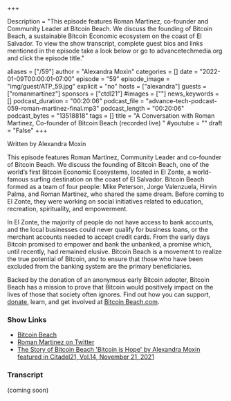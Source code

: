 +++

Description = "This episode features Roman Martínez, co-founder and Community Leader at Bitcoin Beach. We discuss the founding of Bitcoin Beach, a sustainable Bitcoin Economic ecosystem on the coast of El Salvador. To view the show transcript, complete guest bios and links mentioned in the episode take a look below or go to advancetechmedia.org and click the episode title."

aliases = ["/59"]
author = "Alexandra Moxin"
categories = []
date = "2022-01-09T00:00:01-07:00"
episode = "59"
episode_image = "img/guest/ATP_59.jpg"
explicit = "no"
hosts = ["alexandra"]
guests = ["romanmartinez"]
sponsors = ["ctdl21"]
#images = [""]
news_keywords = []
podcast_duration = "00:20:06"
podcast_file = "advance-tech-podcast-059-roman-martinez-final.mp3"
podcast_length = "00:20:06"
podcast_bytes = "13518818"
tags = []
title = "A Conversation with Roman Martinez, Co-founder of Bitcoin Beach (recorded live) "
#youtube = ""
draft = "False"
+++

Written by Alexandra Moxin

This episode features Roman Martínez, Community Leader and co-founder of Bitcoin Beach. We discuss the founding of Bitcoin Beach, one of the world’s first Bitcoin Economic Ecosystems, located in El Zonte, a world-famous surfing destination on the coast of El Salvador. Bitcoin Beach formed as a team of four people: Mike Peterson, Jorge Valenzuela, Hirvin Palma, and Roman Martinez, who shared the same dream. Before coming to El Zonte, they were working on social initiatives related to education, recreation, spirituality, and empowerment.

In El Zonte, the majority of people do not have access to bank accounts, and the local businesses could never qualify for business loans, or the merchant accounts needed to accept credit cards. From the early days Bitcoin promised to empower and bank the unbanked, a promise which, until recently, had remained elusive. Bitcoin Beach is a movement to realize the true potential of Bitcoin, and to ensure that those who have been excluded from the banking system are the primary beneficiaries.

Backed by the donation of an anonymous early Bitcoin adopter, Bitcoin Beach has a mission to prove that Bitcoin would positively impact on the lives of those that society often ignores. Find out how you can support, [donate](https://platform.engiven.com/give/8/widget/34), learn, and get involved at [Bitcoin Beach.com](https://www.bitcoinbeach.com/).

### Show Links
* [Bitcoin Beach](https://www.bitcoinbeach.com/)
* [Roman Martinez on Twitter](hhttps://twitter.com/romanmartinezc)
* [The Story of Bitcoin Beach 'Bitcoin is Hope' by Alexandra Moxin featured in Citadel21, Vol.14, November 21, 2021](https://www.citadel21.com/bitcoin-is-hope)


### Transcript
(coming soon)